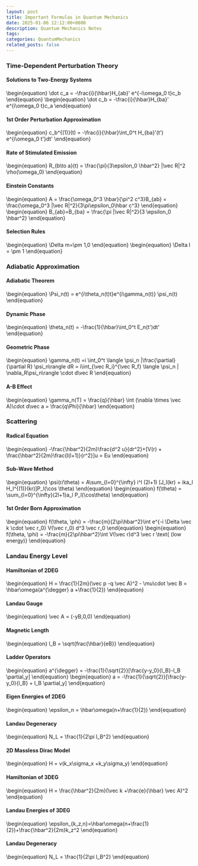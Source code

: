 ```yaml
---
layout: post
title: Important Formulas in Quantum Mechanics
date: 2025-01-06 12:12:00+0800
description: Quantum Mechanics Notes 
tags: 
categories: QuantumMechanics
related_posts: false
---
```



### Time-Dependent Perturbation Theory
#### Solutions to Two-Energy Systems
\begin{equation}
\dot c_a = -\frac{i}{\hbar}H_{ab}' e^{-i\omega_0 t}c_b
\end{equation}
\begin{equation}
\dot c_b = -\frac{i}{\hbar}H_{ba}' e^{i\omega_0 t}c_a
\end{equation}
#### 1st Order Perturbation Approximation
\begin{equation}
c_b^{(1)}(t) = -\frac{i}{\hbar}\int_0^t H_{ba}'(t') e^{i\omega_0 t'}dt'
\end{equation}
#### Rate of Stimulated Emission
\begin{equation}
R_{b\to a}(t) = \frac{\pi}{3\epsilon_0 \hbar^2} |\vec R|^2 \rho(\omega_0)
\end{equation}
#### Einstein Constants
\begin{equation}
A = \frac{\omega_0^3 \hbar}{\pi^2 c^3}B_{ab} = \frac{\omega_0^3 |\vec R|^2}{3\pi\epsilon_0\hbar c^3}
\end{equation}
\begin{equation}
B_{ab}=B_{ba} = \frac{\pi |\vec R|^2}{3 \epsilon_0 \hbar^2}
\end{equation}
#### Selection Rules
\begin{equation}
\Delta m=\pm 1,0
\end{equation}
\begin{equation}
\Delta l = \pm 1
\end{equation}
### Adiabatic Approximation
#### Adiabatic Theorem
\begin{equation}
\Psi_n(t) = e^{i\theta_n(t)t}e^{i\gamma_n(t)} \psi_n(t)
\end{equation}
#### Dynamic Phase
\begin{equation}
\theta_n(t) = -\frac{1}{\hbar}\int_0^t E_n(t')dt'
\end{equation}
#### Geometric Phase
\begin{equation}
\gamma_n(t) =i \int_0^t \langle \psi_n |\frac{\partial}{\partial R} \psi_n\rangle dR = i\int_{\vec R_i}^{\vec R_f} \langle \psi_n | \nabla_R\psi_n\rangle \cdot d\vec R
\end{equation}
#### A-B Effect
\begin{equation}
\gamma_n(T) = \frac{q}{\hbar} \int (\nabla \times \vec A)\cdot d\vec a = \frac{q\Phi}{\hbar}
\end{equation}
### Scattering
#### Radical  Equation
\begin{equation}
-\frac{\hbar^2}{2m}\frac{d^2 u}{dr^2}+[V(r) + \frac{\hbar^2}{2m}\frac{l(l+1)}{r^2}]u = Eu
\end{equation}
#### Sub-Wave Method
\begin{equation}
\psi(r/\theta) = A\sum_{l=0}^{\infty} i^l (2l+1) [J_l(kr) + ika_l H_l^{(1)}(kr)]P_l(\cos \theta)
\end{equation}
\begin{equation}
f(\theta) = \sum_{l=0}^{\infty}(2l+1)a_l P_l(\cos\theta)
\end{equation}
#### 1st Order Born Approximation
\begin{equation}
f(\theta, \phi) = -\frac{m}{2\pi\hbar^2}\int e^{-i \Delta \vec k \cdot \vec r_0} V(\vec r_0) d^3 \vec r_0
\end{equation}
\begin{equation}
f(\theta, \phi) = -\frac{m}{2\pi\hbar^2}\int V(\vec r)d^3 \vec r  \text{    (low energy)}
\end{equation}
### Landau Energy Level
#### Hamiltonian of 2DEG
\begin{equation}
H = \frac{1}{2m}(\vec p -q \vec A)^2 - \mu\cdot \vec B = \hbar\omega(a^{\degger} a +\frac{1}{2})
\end{equation}
#### Landau Gauge
\begin{equation}
\vec A = (-yB,0,0)
\end{equation}
#### Magnetic Length
\begin{equation}
l_B = \sqrt{frac{\hbar}{eB}}
\end{equation}
#### Ladder Operators
\begin{equation}
a^{\degger} = -\frac{1}{\sqrt{2}}[\frac{y-y_0}{l_B}-l_B \partial_y]
\end{equation}
\begin{equation}
a = -\frac{1}{\sqrt{2}}[\frac{y-y_0}{l_B} + l_B \partial_y]
\end{equation}
#### Eigen Energies of 2DEG
\begin{equation}
\epsilon_n = \hbar\omega(n+\frac{1}{2})
\end{equation}
#### Landau Degeneracy
\begin{equation}
N_L = \frac{1}{2\pi l_B^2}
\end{equation}
#### 2D Massless Dirac Model
\begin{equation}
H = v(k_x\sigma_x +k_y\sigma_y)
\end{equation}

#### Hamiltonian of 3DEG
\begin{equation}
H = \frac{\hbar^2}{2m}(\vec k +\frac{e}{\hbar} \vec A)^2
\end{equation}
#### Landau Energies of 3DEG
\begin{equation}
\epsilon_{k_z,n}=\hbar\omega(n+\frac{1}{2})+\frac{\hbar^2}{2m}k_z^2
\end{equation}
#### Landau Degeneracy
\begin{equation}
N_L = \frac{1}{2\pi l_B^2}
\end{equation}




